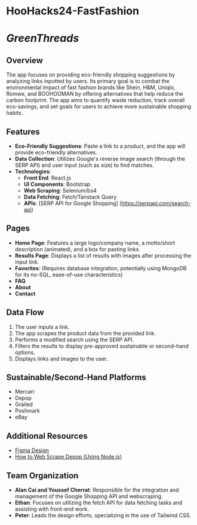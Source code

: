 # HooHacks24-FastFashion
# *GreenThreads*

## Overview
The app focuses on providing eco-friendly shopping suggestions by analyzing links inputted by users. Its primary goal is to combat the environmental impact of fast fashion brands like Shein, H&M, Uniqlo, Romwe, and BOOHOOMAN by offering alternatives that help reduce the carbon footprint. The app aims to quantify waste reduction, track overall eco-savings, and set goals for users to achieve more sustainable shopping habits.

## Features

- **Eco-Friendly Suggestions**: Paste a link to a product, and the app will provide eco-friendly alternatives.
- **Data Collection**: Utilizes Google's reverse image search (through the SERP API) and user input (such as size) to find matches.
- **Technologies**:
  - **Front End**: React.js
  - **UI Components**: Bootstrap
  - **Web Scraping**: Selenium/bs4
  - **Data Fetching**: Fetch/Tanstack Query
  - **APIs**: [SERP API for Google Shopping] (https://serpapi.com/search-api)

## Pages

- **Home Page**: Features a large logo/company name, a motto/short description (animated), and a box for pasting links.
- **Results Page**: Displays a list of results with images after processing the input link.
- **Favorites**: (Requires database integration, potentially using MongoDB for its no-SQL, ease-of-use characteristics)
- **FAQ**
- **About**
- **Contact**

## Data Flow

1. The user inputs a link.
2. The app scrapes the product data from the provided link.
3. Performs a modified search using the SERP API.
4. Filters the results to display pre-approved sustainable or second-hand options.
5. Displays links and images to the user.

## Sustainable/Second-Hand Platforms

- Mercari
- Depop
- Grailed
- Poshmark
- eBay

## Additional Resources

- [Figma Design](https://www.figma.com/file/qDeK9jArdRpxnJMwikZvnb/HooHacks?type=whiteboard&node-id=0%3A1&t=M0atigq7r6GQN2cJ-1)
- [How to Web Scrape Depop (Using Node.js)](https://www.youtube.com/watch?v=DIzu0iSQHtE)

## Team Organization

- **Alan Cai and Youssef Cherrat**: Responsible for the integration and management of the Google Shopping API and webscraping.
- **Ethan**: Focuses on utilizing the fetch API for data fetching tasks and assisting with front-end work.
- **Peter**: Leads the design efforts, specializing in the use of Tailwind CSS.


